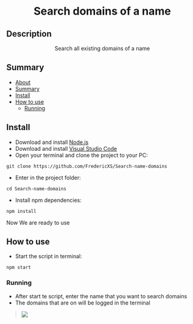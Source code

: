 <h1 align="center">Search domains of a name</h1>

## Description
<p align="center">Search all existing domains of a name</p>

## Summary
<!--ts-->
   * [About](#description)
   * [Summary](#summary)
   * [Install](#install)
   * [How to use](#how-to-use)
      * [Running](#running)
<!--te-->

## Install

* Download and install [Node.js](https://nodejs.org/en)
* Download and install [Visual Studio Code](https://code.visualstudio.com)
* Open your terminal and clone the project to your PC:
```
git clone https://github.com/FredericXS/Search-name-domains
```
* Enter in the project folder:
```
cd Search-name-domains
```
* Install npm dependencies:
```
npm install
```

Now We are ready to use

## How to use

* Start the script in terminal:
```
npm start
```

### Running

* After start te script, enter the name that you want to search domains
* The domains that are on will be logged in the terminal
> <img src="https://imgur.com/A6iPp9V.jpeg">
